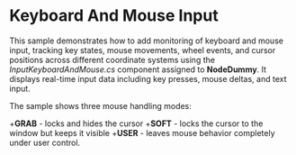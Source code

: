 # Keyboard And Mouse Input

This sample demonstrates how to add monitoring of keyboard and mouse input, tracking key states, mouse movements, wheel events, and cursor positions across different coordinate systems using the *InputKeyboardAndMouse.cs* component assigned to **NodeDummy**. It displays real-time input data including key presses, mouse deltas, and text input.

The sample shows three mouse handling modes:

+**GRAB** - locks and hides the cursor
+**SOFT** - locks the cursor to the window but keeps it visible
+**USER** - leaves mouse behavior completely under user control.